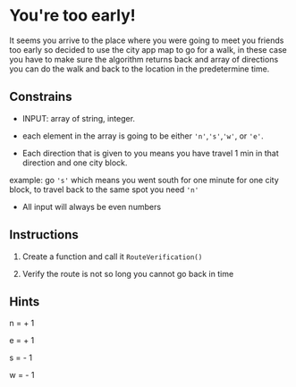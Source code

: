 # You're too early!

It seems you arrive to the place where you were going to meet you friends too early so decided to use the city app map to go for a walk, in these case you have to make sure the algorithm returns back and array of directions you can do the walk and back to the location in the predetermine time.

## Constrains

- INPUT: array of string, integer.

- each element in the array is going to be either  `'n'`,`'s'`,`'w'`, or `'e'`.

- Each direction that is given to you means you have travel 1 min in that direction and one city block.

example:
    go `'s'` which means you went south for one minute for one city block, to travel back to the same spot you need `'n'`

- All input will always be even numbers

## Instructions

1. Create a function and call it `RouteVerification()`

1. Verify the route is not so long you cannot go back in time


## Hints

n = + 1

e = + 1

s = - 1

w = - 1
